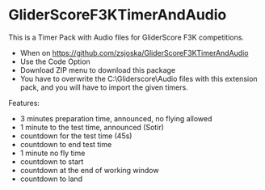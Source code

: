 # GliderScoreF3KTimerAndAudio

This is a Timer Pack with Audio files for GliderScore F3K competitions.

- When on https://github.com/zsjoska/GliderScoreF3KTimerAndAudio
- Use the <GREEN> Code Option
- Download ZIP menu to download this package
- You have to overwrite the C:\Gliderscore\Audio files with this extension pack, and you will have to import the given timers.


Features:
 - 3 minutes preparation time, announced, no flying allowed
 - 1 minute to the test time, announced (Sotir)
 - countdown for the test time (45s)
 - countdown to end test time
 - 1 minute no fly time
 - countdown to start
 - countdown at the end of working window
 - countdown to land
